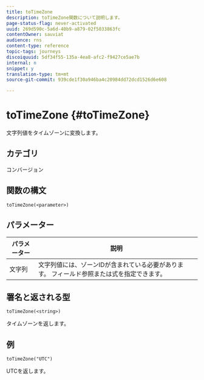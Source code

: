 ```yaml
---
title: toTimeZone
description: toTimeZone関数について説明します。
page-status-flag: never-activated
uuid: 269d590c-5a6d-40b9-a879-02f5033863fc
contentOwner: sauviat
audience: rns
content-type: reference
topic-tags: journeys
discoiquuid: 5df34f55-135a-4ea8-afc2-f9427ce5ae7b
internal: n
snippet: y
translation-type: tm+mt
source-git-commit: 939cde1f30a946ba4c20984dd72dcd1526d6e608

---
```



# toTimeZone {#toTimeZone}

文字列値をタイムゾーンに変換します。

## カテゴリ

コンバージョン

## 関数の構文

`toTimeZone(<parameter>)`

## パラメーター

| パラメーター | 説明 |
|--- |--- |
| 文字列 | 文字列値には、ゾーンIDが含まれている必要があります。 フィールド参照または式を指定できます。 |

## 署名と返される型

`toTimeZone(<string>)`

タイムゾーンを返します。

## 例

`toTimeZone("UTC")`

UTCを返します。
